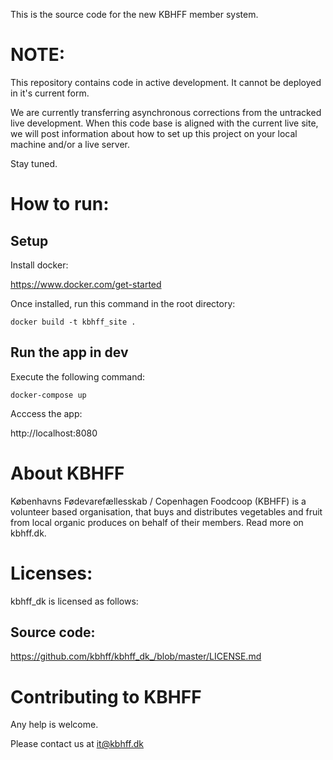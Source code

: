 This is the source code for the new KBHFF member system.

# NOTE:
This repository contains code in active development. It cannot be deployed in it's current form.

We are currently transferring asynchronous corrections from the untracked live development. When this code base is aligned with
the current live site, we will post information about how to set up this project on your local machine and/or a live server.

Stay tuned.

# How to run:
## Setup
Install docker: 

https://www.docker.com/get-started

Once installed, run this command in the root directory:

```docker build -t kbhff_site .```

## Run the app in dev

Execute the following command:

```docker-compose up```

Acccess the app:

http://localhost:8080


# About KBHFF
Københavns Fødevarefællesskab / Copenhagen Foodcoop (KBHFF) is a volunteer based organisation, that buys and distributes
vegetables and fruit from local organic produces on behalf of their members. Read more on kbhff.dk.

# Licenses:
kbhff_dk is licensed as follows:

## Source code:
https://github.com/kbhff/kbhff_dk_/blob/master/LICENSE.md


# Contributing to KBHFF

Any help is welcome. 

Please contact us at [it@kbhff.dk](mailto:it@kbhff.dk)